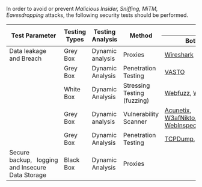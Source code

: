 In order to avoid or prevent *Malicious Insider, Sniffing, MiTM, Eavesdropping* attacks, the following security tests should be performed.


<table class="tg">
<thead>
  <tr>
    <th class="tg-amwm" rowspan="2">Test Parameter</th>
    <th class="tg-amwm" rowspan="2">Testing Types</th>
    <th class="tg-amwm" rowspan="2">Testing Analysis</th>
    <th class="tg-amwm" rowspan="2">Method</th>
    <th class="tg-amwm" colspan="3">Tools</th>
  </tr>
  <tr>
    <th class="tg-amwm">Both</th>
    <th class="tg-amwm">Android</th>
    <th class="tg-amwm">iOS</th>
  </tr>
</thead>
<tbody>
  <tr>
    <td class="tg-0lax">Data leakage and Breach</td>
    <td class="tg-0lax">Grey Box</td>
    <td class="tg-0lax">Dynamic analysis</td>
    <td class="tg-0lax">Proxies</td>
    <td class="tg-0lax"><a href="https://www.wireshark.org/">Wireshark</a></td>
    <td class="tg-0lax"><a href="https://www.taosoftware.co.jp/en/android/packetcapture/">tPacketCapturepro</a>, <a href="https://github.com/ukanth/afwall">AFWall+</a></td>
    <td class="tg-0lax"></td>
  </tr>
  <tr>
    <td class="tg-0lax"></td>
    <td class="tg-0lax">Grey Box</td>
    <td class="tg-0lax">Dynamic Analysis </td>
    <td class="tg-0lax">Penetration Testing</td>
    <td class="tg-0lax"><a href="https://www.securenetwork.it/docs/talks/2010-10_BlackHat-USA-2010_Virtually-Pwned.pdf">VASTO</a></td>
    <td class="tg-0lax"></td>
    <td class="tg-0lax"></td>
  </tr>
  <tr>
    <td class="tg-0lax"></td>
    <td class="tg-0lax">White Box</td>
    <td class="tg-0lax">Dynamic Analysis</td>
    <td class="tg-0lax">Stressing Testing (fuzzing)</td>
    <td class="tg-0lax"><a href="https://github.com/ovanr/webFuzz">Webfuzz</a>, <a href="https://github.com/xmendez/wfuzz">Wfuzz</a></td>
    <td class="tg-0lax"></td>
    <td class="tg-0lax"></td>
  </tr>
  <tr>
    <td class="tg-0lax"></td>
    <td class="tg-0lax">Grey Box</td>
    <td class="tg-0lax">Dynamic analysis</td>
    <td class="tg-0lax">Vulnerability Scanner</td>
    <td class="tg-0lax"><a href="https://www.acunetix.com/support/">Acunetix</a>, <a href="http://docs.w3af.org/en/latest/basic-ui.html">W3af</a, <a href="https://github.com/sullo/nikto">Nikto</a>,&nbsp;&nbsp;&nbsp;<a href="https://www.microfocus.com/media/data-sheet/webinspect_automated_dynamic_application_security_testing_ds.pdf">Fortify WebInspect</a></td>
    <td class="tg-0lax"></td>
    <td class="tg-0lax"></td>
  </tr>
  <tr>
    <td class="tg-0lax"></td>
    <td class="tg-0lax">Grey Box</td>
    <td class="tg-0lax">Dynamic Analysis</td>
    <td class="tg-0lax">Penetration Testing</td>
    <td class="tg-0lax" colspan="2"><a href="https://www.tcpdump.org/">TCPDump</a>, <a href="https://www.wireshark.org/">Wireshark</a</td>
    <td class="tg-0lax">idb tool</td>
  </tr>
  <tr>
    <td class="tg-0lax">Secure backup,&nbsp;&nbsp;&nbsp;logging and Insecure Data Storage</td>
    <td class="tg-0lax">Black Box</td>
    <td class="tg-0lax">Dynamic Analysis</td>
    <td class="tg-0lax">Proxies</td>
    <td class="tg-0lax"></td>
    <td class="tg-0lax"><a href="https://developer.android.com/studio/command-line/adb">adb</a></td>
    <td class="tg-0lax"></td>
  </tr>
</tbody>
</table>
